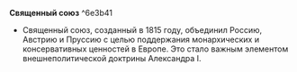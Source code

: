 **Священный союз** ^6e3b41
   - Священный союз, созданный в 1815 году, объединил Россию, Австрию и Пруссию с целью поддержания монархических и консервативных ценностей в Европе. Это стало важным элементом внешнеполитической доктрины Александра I.
